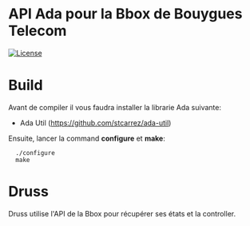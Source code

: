 # API Ada pour la Bbox de Bouygues Telecom

[![License](http://img.shields.io/badge/license-APACHE2-blue.svg)](LICENSE)

# Build

Avant de compiler il vous faudra installer la librarie Ada suivante:

* Ada Util (https://github.com/stcarrez/ada-util)

Ensuite, lancer la command **configure** et **make**:

```
  ./configure
  make
```

# Druss

Druss utilise l'API de la Bbox pour récupérer ses états et la controller.


